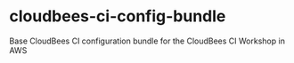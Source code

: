 # cloudbees-ci-config-bundle
Base CloudBees CI configuration bundle for the CloudBees CI Workshop in AWS
